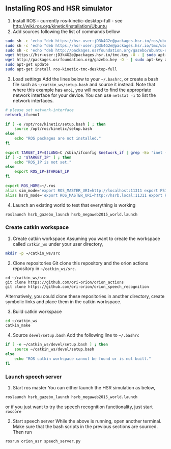 ## Installing ROS and HSR simulator

1. Install ROS – currently ros-kinetic-desktop-full - see http://wiki.ros.org/kinetic/Installation/Ubuntu
2. Add sources following the list of commands bellow
```bash
sudo sh -c 'echo "deb https://hsr-user:jD3k4G2e@packages.hsr.io/ros/ubuntu `lsb_release -cs` main" > /etc/apt/sources.list.d/tmc.list'
sudo sh -c 'echo "deb https://hsr-user:jD3k4G2e@packages.hsr.io/tmc/ubuntu `lsb_release -cs` multiverse main" >> /etc/apt/sources.list.d/tmc.list'
sudo sh -c 'echo "deb http://packages.osrfoundation.org/gazebo/ubuntu-stable `lsb_release -cs` main" > /etc/apt/sources.list.d/gazebo-stable.list'
wget https://hsr-user:jD3k4G2e@packages.hsr.io/tmc.key -O - | sudo apt-key add -
wget http://packages.osrfoundation.org/gazebo.key -O - | sudo apt-key add -
sudo apt-get update
sudo apt-get install ros-kinetic-tmc-desktop-full
```
3. Load settings
Add the lines below to your `~/.bashrc`, or create a bash file such as `~/catkin_ws/setup.bash` and source it instead. Note that where this example has `eno1`, you will need to find the appropriate network interface for your device. You can use `netstat -i` to list the network interfaces.
```bash
# please set network-interface
network_if=eno1
 
if [ -e /opt/ros/kinetic/setup.bash ] ; then
    source /opt/ros/kinetic/setup.bash
else
    echo "ROS packages are not installed."
fi
 
export TARGET_IP=$(LANG=C /sbin/ifconfig $network_if | grep -Eo 'inet (addr:)?([0-9]*\.){3}[0-9]*' | grep -Eo '([0-9]*\.){3}[0-9]*')
if [ -z "$TARGET_IP" ] ; then
    echo "ROS_IP is not set."
else
    export ROS_IP=$TARGET_IP
fi
 
export ROS_HOME=~/.ros
alias sim_mode='export ROS_MASTER_URI=http://localhost:11311 export PS1="\[\033[44;1;37m\]<local>\[\033[0m\]\w$ "'
alias hsrb_mode='export ROS_MASTER_URI=http://hsrb.local:11311 export PS1="\[\033[41;1;37m\]<hsrb>\[\033[0m\]\w$ "'
```
4. Launch an existing world to test that everything is working
```bash
roslaunch hsrb_gazebo_launch hsrb_megaweb2015_world.launch
```

### Create catkin workspace
1. Create catkin workspace
Assuming you want to create the workspace called `catkin_ws` under your user directory,
```bash
mkdir -p ~/catkin_ws/src
```

2. Clone repositories
Git clone this repository and the orion actions repository in `~/catkin_ws/src`.
```
cd ~/catkin_ws/src
git clone https://github.com/ori-orion/orion_actions
git clone https://github.com/ori-orion/orion_speech_recognition
```
Alternatively, you could clone these repositories in another directory, create symbolic links and place them in the catkin workspace. 

3. Build catkin workspace
```bash
cd ~/catkin_ws
catkin_make
```

4. Source `devel/setup.bash`
Add the following line to `~/.bashrc`
```bash
if [ -e ~/catkin_ws/devel/setup.bash ] ; then
    source ~/catkin_ws/devel/setup.bash
else
    echo "ROS catkin workspace cannot be found or is not built."
fi
```

### Launch speech server
1. Start ros master
You can either launch the HSR simulation as below,
```bash
roslaunch hsrb_gazebo_launch hsrb_megaweb2015_world.launch
```
or if you just want to try the speech recognition functionality, just start
```roscore```

2. Start speech server
While the above is running, open another terminal. Make sure that the bash scripts in the previous sections are sourced. Then run
```
rosrun orion_asr speech_server.py
```
